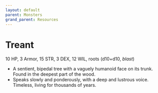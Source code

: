 ```yaml
---
layout: default
parent: Monsters
grand_parent: Resources
---
```


# Treant

10 HP, 3 Armor, 15 STR, 3 DEX, 12 WIL, roots (d10+d10, _blast_)

- A sentient, bipedal tree with a vaguely humanoid face on its trunk. Found in the deepest part of the wood.
- Speaks slowly and ponderously, with a deep and lustrous voice. Timeless, living for thousands of years.